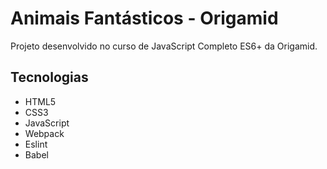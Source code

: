 # Animais Fantásticos - Origamid

Projeto desenvolvido no curso de JavaScript Completo ES6+ da Origamid.

## Tecnologias
- HTML5
- CSS3
- JavaScript
- Webpack
- Eslint
- Babel
